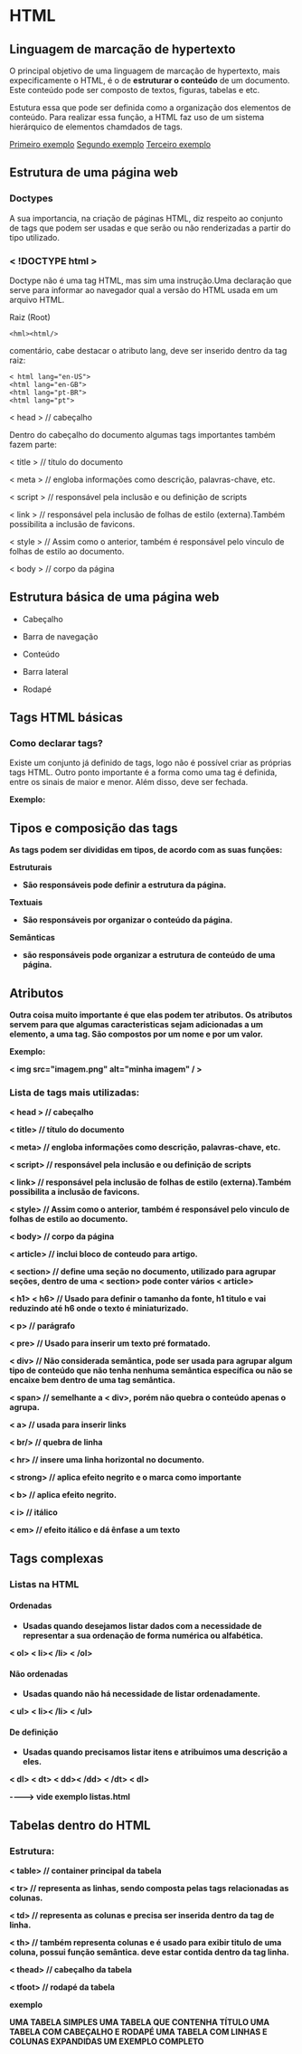 <h1>HTML</h1>
<h2>Linguagem de marcação de hypertexto</h2>

<p>O principal objetivo de uma linguagem de marcação de hypertexto, mais expecificamente o HTML, é o de <strong>estruturar o conteúdo</strong> de um documento. Este conteúdo pode ser composto de textos, figuras, tabelas e etc.</p>
<p>Estutura essa que pode ser definida como a organização dos elementos de conteúdo. Para realizar essa função, a HTML faz uso de um sistema hierárquico de elementos chamdados de tags.</p>

[Primeiro exemplo](exemplos/exemplo1.html)
[Segundo exemplo](exemplos/exemplo2.html)
[Terceiro exemplo](exemplos/exemplo3.html)

<h2>Estrutura de uma página web</h2>

<h3>Doctypes</h3>

<p>A sua importancia, na criação de páginas HTML, diz respeito ao conjunto de tags que podem ser usadas e que serão ou não renderizadas a partir do tipo utilizado.</p>

<h3>< !DOCTYPE html ></h3>

<p>Doctype não é uma tag HTML, mas sim uma instrução.Uma declaração que serve para informar ao navegador qual a versão do HTML usada em um arquivo HTML.</p>

Raiz (Root)

    <hml><html/>  

comentário, cabe destacar o atributo lang, deve ser inserido dentro da tag raiz:
~~~~~~
< html lang="en-US">
<html lang="en-GB">
<html lang="pt-BR">
<html lang="pt">
~~~~~~

< head > // cabeçalho

Dentro do cabeçalho do documento algumas tags importantes também fazem parte:

< title > // título do documento

< meta > // engloba informações como descrição, palavras-chave, etc. 

< script > // responsável pela inclusão e ou definição de scripts

< link > // responsável pela inclusão de folhas de estilo (externa).Também possibilita a inclusão de favicons. 

< style > // Assim como o anterior, também é responsável pelo vinculo de folhas de estilo ao documento. 

< body > // corpo da página

<h2>Estrutura básica de uma página web</h2>
   
   * Cabeçalho
   
   * Barra de navegação 
   
   * Conteúdo
   
   * Barra lateral
   
   * Rodapé

<h2>Tags HTML básicas</h2>

<h3>Como declarar tags?</h3> 

<p>Existe um conjunto já definido de tags, logo não é possível criar as próprias tags HTML. Outro ponto importante é a forma como uma tag é definida, entre os sinais de maior e menor. Além disso, deve ser fechada. </p>

<strong>Exemplo:<strong> 

<h2>Tipos e composição das tags</h2>

<p>As tags podem ser divididas em tipos, de acordo com as suas funções: </p>

<strong>Estruturais </strong>

* São responsáveis pode definir a estrutura da página. 

<strong>Textuais</strong>

* São responsáveis por organizar o conteúdo da página.

<strong>Semânticas</strong>

* são responsáveis pode organizar a estrutura de conteúdo de uma página. 

<h2>Atributos</h2>

<p>Outra coisa muito importante é que elas podem ter atributos. Os atributos servem para que algumas caracteristicas sejam adicionadas a um elemento, a uma tag. São compostos por um nome e por um valor.</p>

<strong>Exemplo:</strong>

< img src="imagem.png" alt="minha imagem" / >

<h3>Lista de tags mais utilizadas:</h3>

< head > // cabeçalho

< title> // título do documento

< meta> // engloba informações como descrição, palavras-chave, etc. 

< script> // responsável pela inclusão e ou definição de scripts

< link> // responsável pela inclusão de folhas de estilo (externa).Também possibilita a inclusão de favicons. 

< style> // Assim como o anterior, também é responsável pelo vinculo de folhas de estilo ao documento. 

< body> // corpo da página

< article> // inclui bloco de conteudo para artigo. 

< section> // define uma seção no documento, utilizado para agrupar seções, dentro de uma < section> pode conter vários < article>

< h1> < h6> // Usado para definir o tamanho da fonte, h1 titulo e vai reduzindo até h6 onde o texto é miniaturizado. 

< p> // parágrafo

< pre> // Usado para inserir um texto pré formatado. 

< div> // Não considerada semântica, pode ser usada para agrupar algum tipo de conteúdo que não tenha nenhuma semântica específica ou não se encaixe bem dentro de uma tag semântica. 

< span> // semelhante a < div>, porém não quebra o conteúdo apenas o agrupa. 

< a> // usada para inserir links 

< br/> // quebra de linha

< hr> // insere uma linha horizontal no documento. 

< strong> // aplica efeito negrito e o marca como importante

< b> // aplica efeito negrito. 

< i> // itálico

< em> // efeito itálico e dá ênfase a um texto


<h2>Tags complexas</h2>

<h3>Listas na HTML</h3>

<h4>Ordenadas</h4> 

* Usadas quando desejamos listar dados com a necessidade de representar a sua ordenação de forma numérica ou alfabética. 

< ol>
	< li>< /li>
< /ol>

<h4>Não ordenadas</h4>

* Usadas quando não há necessidade de listar ordenadamente.

< ul>
	< li>< /li>
< /ul>

<h4>De definição</h4>

* Usadas quando precisamos listar itens e atribuimos uma descrição a eles.

< dl>
	< dt>
		< dd>< /dd>
	< /dt>
< dl> 

----> vide exemplo listas.html


<h2>Tabelas dentro do HTML</h2>


<h3>Estrutura:</h3>

< table> // container principal da tabela

< tr> // representa as linhas, sendo composta pelas tags relacionadas as colunas. 

< td> // representa as colunas e precisa ser inserida dentro da tag de linha. 

< th> // também representa colunas e é usado para exibir titulo de uma coluna, possui função semântica. deve estar contida dentro da tag linha. 

< thead> // cabeçalho da tabela 

< tfoot> // rodapé da tabela 

<strong> exemplo</strong>

UMA TABELA SIMPLES
UMA TABELA QUE CONTENHA TÍTULO
UMA TABELA COM CABEÇALHO E RODAPÉ
UMA TABELA COM LINHAS E COLUNAS EXPANDIDAS
UM EXEMPLO COMPLETO
